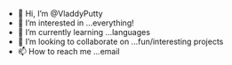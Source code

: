 - 👋 Hi, I’m @VladdyPutty
- 👀 I’m interested in ...everything!
- 🌱 I’m currently learning ...languages
- 💞️ I’m looking to collaborate on ...fun/interesting projects
- 📫 How to reach me ...email

<!---
VladdyPutty/VladdyPutty is a ✨ special ✨ repository because its `README.md` (this file) appears on your GitHub profile.
You can click the Preview link to take a look at your changes.
--->
